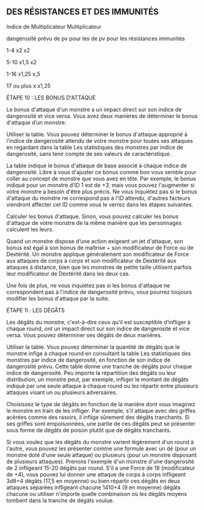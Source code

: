 ## DES RÉSISTANCES ET DES IMMUNITÉS


Indice de Multiplicateur Multiplicateur

dangerosité prévu de pv pour les de pv pour les
résistances immunités

1-4 x2 x2

5-10 x1,5 x2

1-16 x1,25 x,5

17 ou plus x x1,25

ÉTAPE 10 : LES BONUS D'ATTAQUE

Le bonus d'attaque d'un monstre a un impact direct sur son
indice de dangerosité et vice versa. Vous avez deux manières
de déterminer le bonus d'attaque d’un monstre.

Utiliser la table. Vous pouvez déterminer le bonus
d'attaque approprié à l'indice de dangerosité attendu de votre
monstre pour toutes ses attaques en regardant dans la table
Les statistiques des monstres par indice de dangerosité,
sans tenir compte de ses valeurs de caractéristique.

La table indique le bonus d'attaque de base associé à
chaque indice de dangerosité. Libre à vous d'ajuster ce bonus
comme bon vous semble pour coller au concept de monstre
que vous avez en tête. Par exemple, le bonus indiqué pour un
monstre d'ID 1 est de +3, mais vous pouvez l'augmenter si
votre monstre a besoin d'être plus précis. Ne vous inquiétez
pas si le bonus d'attaque du monstre ne correspond pas
à l'ID attendu, d'autres facteurs viendront affecter cet ID
comme vous le verrez dans les étapes suivantes.

Calculer les bonus d'attaque. Sinon, vous pouvez
calculer les bonus d'attaque de votre monstre de la même
manière que les personnages calculent les leurs.

Quand un monstre dispose d’une action exigeant un jet
d'attaque, son bonus est égal à son bonus de maîtrise + son
modificateur de Force ou de Dextérité. Un monstre applique
généralement son modificateur de Force aux attaques de
corps à corps et son modificateur de Dextérité aux attaques
à distance, bien que les monstres de petite taille utilisent
parfois leur modificateur de Dextérité dans les deux cas.

Une fois de plus, ne vous inquiétez pas si les bonus
d'attaque ne correspondent pas à l'indice de dangerosité
prévu, vous pourrez toujours modifier les bonus d'attaque
par la suite.

ÉTAPE 1l : LES DÉGÂTS

Les dégâts du monstre, c'est-à-dire ceux qu'il est susceptible
d’infliger à chaque round, ont un impact direct sur son indice
de dangerosité et vice versa. Vous pouvez déterminer ses
dégâts de deux manières.

Utiliser la table. Vous pouvez déterminer la quantité de
dégâts que le monstre infige à chaque round en consultant
la table Les statistiques des monstres par indice de
dangerosité, en fonction de son indice de dangerosité prévu.
Cette table donne une tranche de dégâts pour chaque indice
de dangerosité. Peu importe la répartition des dégâts ou
leur distribution, un monstre peut, par exemple, infliger le
montant de dégâts indiqué par une seule attaque à chaque
round ou les répartir entre plusieurs attaques visant un ou
plusieurs adversaires.

Choisissez le type de dégâts en fonction de la manière
dont vous imaginez le monstre en train de les infliger. Par
exemple, s'il attaque avec des griffes acérées comme des
rasoirs, il inflige sûrement des dégâts tranchants. Si ses
griffes sont empoisonnées, une partie de ces dégâts peut
se présenter sous forme de dégâts de poison plutôt que de
dégâts tranchants.

Si vous voulez que les dégâts du monstre varient
légèrement d'un round à l'autre, vous pouvez les présenter
comme une formule avec un dé (pour un monstre doté d'une
seule attaque) ou plusieurs (pour un monstre disposant de
plusieurs attaques). Prenons l'exemple d'un monstre d'une
dangerosité de 2 infligeant 15-20 dégâts par round. S'il a
une Force de 18 (modificateur de +4), vous pouvez lui donner
une attaque de corps à corps infligeant 3d8+4 dégâts (17,5
en moyenne) ou bien répartir ces dégâts en deux attaques
séparées infligeant chacune 1410+4 (9 en moyenne) dégâts
chacune ou utiliser n'importe quelle combinaison où les
dégâts moyens tombent dans la tranche de dégâts voulue.
